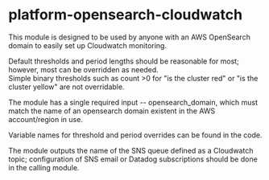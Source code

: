 # platform-opensearch-cloudwatch

This module is designed to be used by anyone with an AWS OpenSearch domain to easily set up Cloudwatch monitoring.  

Default thresholds and period lengths should be reasonable for most; however, most can be overridden as needed.  
Simple binary thresholds such as count >0 for "is the cluster red" or "is the cluster yellow" are not overridable.

The module has a single required input -- opensearch_domain, which must match the name of an opensearch domain existent 
in the AWS account/region in use.

Variable names for threshold and period overrides can be found in the code.

The module outputs the name of the SNS queue defined as a Cloudwatch topic; configuration of SNS email or Datadog 
subscriptions should be done in the calling module.
